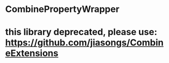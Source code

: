 # CombinePropertyWrapper

# this library deprecated, please use: https://github.com/jiasongs/CombineExtensions